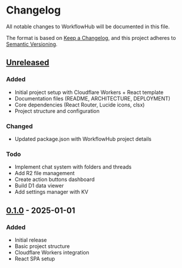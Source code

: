 # Changelog

All notable changes to WorkflowHub will be documented in this file.

The format is based on [Keep a Changelog](https://keepachangelog.com/en/1.0.0/),
and this project adheres to [Semantic Versioning](https://semver.org/spec/v2.0.0.html).

## [Unreleased]

### Added
- Initial project setup with Cloudflare Workers + React template
- Documentation files (README, ARCHITECTURE, DEPLOYMENT)
- Core dependencies (React Router, Lucide icons, clsx)
- Project structure and configuration

### Changed
- Updated package.json with WorkflowHub project details

### Todo
- Implement chat system with folders and threads
- Add R2 file management
- Create action buttons dashboard
- Build D1 data viewer
- Add settings manager with KV

## [0.1.0] - 2025-01-01

### Added
- Initial release
- Basic project structure
- Cloudflare Workers integration
- React SPA setup

[Unreleased]: https://github.com/username/workflowhub/compare/v0.1.0...HEAD
[0.1.0]: https://github.com/username/workflowhub/releases/tag/v0.1.0